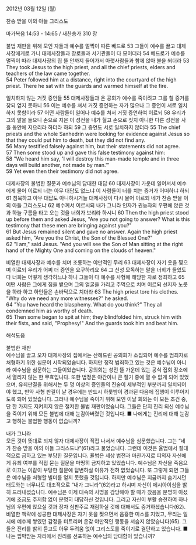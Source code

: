 2012년 03월 12일 (월)

찬송 받을 이의 아들 그리스도



마가복음 14:53 - 14:65 / 새찬송가 310 장


불법 재판을 위해 모인 자들과 예수를 멀찍이 따른 베드로
53 그들이 예수를 끌고 대제사장에게로 가니 대제사장들과 장로들과 서기관들이 다 모이더라 54 베드로가 예수를 멀찍이 따라 대제사장의 집 뜰 안까지 들어가서 아랫사람들과 함께 앉아 불을 쬐더라
53 They took Jesus to the high priest, and all the chief priests, elders and teachers of the law came together.   
54 Peter followed him at a distance, right into the courtyard of the high priest. There he sat with the guards and warmed himself at the fire.  

일치하지 않는 거짓 증언들
55 대제사장들과 온 공회가 예수를 죽이려고 그를 칠 증거를 찾되 얻지 못하니 56 이는 예수를 쳐서 거짓 증언하는 자가 많으나 그 증언이 서로 일치하지 못함이라 57 어떤 사람들이 일어나 예수를 쳐서 거짓 증언하여 이르되 58 우리가 그의 말을 들으니 손으로 지은 이 성전을 내가 헐고 손으로 짓지 아니한 다른 성전을 사흘 동안에 지으리라 하더라 하되 59 그 증언도 서로 일치하지 않더라
55 The chief priests and the whole Sanhedrin were looking for evidence against Jesus so that they could put him to death, but they did not find any.   
56 Many testified falsely against him, but their statements did not agree.   
57 Then some stood up and gave this false testimony against him:   
58 "We heard him say, 'I will destroy this man-made temple and in three days will build another, not made by man.'"   
59 Yet even then their testimony did not agree.   

대제사장의 불법한 질문과 예수님의 담대한 대답
60 대제사장이 가운데 일어서서 예수에게 물어 이르되 너는 아무 대답도 없느냐 이 사람들이 너를 치는 증거가 어떠하냐 하되 61 침묵하고 아무 대답도 아니하시거늘 대제사장이 다시 물어 이르되 네가 찬송 받을 이의 아들 그리스도냐 62 예수께서 이르시되 내가 그니라 인자가 권능자의 우편에 앉은 것과 하늘 구름을 타고 오는 것을 너희가 보리라 하시니
60 Then the high priest stood up before them and asked Jesus, "Are you not going to answer? What is this testimony that these men are bringing against you?"   
61 But Jesus remained silent and gave no answer. Again the high priest asked him, "Are you the Christ, the Son of the Blessed One?"   
62 "I am," said Jesus. "And you will see the Son of Man sitting at the right hand of the Mighty One and coming on the clouds of heaven."   

비열한 대제사장과 예수를 치며 조롱하는 야만적인 무리
63 대제사장이 자기 옷을 찢으며 이르되 우리가 어찌 더 증인을 요구하리요 64 그 신성 모독하는 말을 너희가 들었도다 너희는 어떻게 생각하느냐 하니 그들이 다 예수를 사형에 해당한 자로 정죄하고 65 어떤 사람은 그에게 침을 뱉으며 그의 얼굴을 가리고 주먹으로 치며 이르되 선지자 노릇을 하라 하고 하인들은 손바닥으로 치더라
63 The high priest tore his clothes. "Why do we need any more witnesses?" he asked.   
64 "You have heard the blasphemy. What do you think?" They all condemned him as worthy of death.   
65 Then some began to spit at him; they blindfolded him, struck him with their fists, and said, "Prophesy!" And the guards took him and beat him.

해석도움





불법한 재판  
예수님을 끌고 오자 대제사장의 집에서는 산헤드린 공의회가 소집되어 예수를 범죄자로 처형하기 위한 심문이 시작되었습니다. 하지만 정작 범죄하고 있는 것은 예수님이 아니라 예수님을 심문하는 그들이었습니다. 공의회는 성전 뜰 가운데 있는 공식 집회 장소에서 열리지 않는 한 무효입니다. 또한 법정은 야간이나 큰 절기 중에 열 수 없게 되어 있었으며, 유죄판결을 위해서는 두 명 이상의 증인들의 진술이 세부적인 부분까지 일치되어야 했고, 만약 사형 판결이 날 경우에는 반드시 하룻밤이 경과된 다음에 집행이 이루어지도록 되어 있었습니다. 그러나 예수님을 죽이기 위해 모인 이날 회의는 이 모든 조건 중, 단 한 가지도 지켜지지 않은 철저한 불법 재판이었습니다. 그들은 단지 진리 되신 예수님을 죽이기 위해 모든 불법에 대해 눈감아버렸던 것입니다.
■ 나에게는 진리에 대해 눈감고 행하는 불법한 행동이 없습니까?

내가 그니라  
모든 것이 뜻대로 되지 않자 대제사장이 직접 나서서 예수님을 심문했습니다. 그는 “네가 찬송 받을 이의 아들 그리스도냐”(61)라고 물었습니다. 그런데 이것은 율법에서 절대적으로 금하고 있는 부당한 질문입니다. 율법은 세상 법전과 마찬가지로 피의자 자신에게 유죄 여부를 직접 묻는 질문을 마땅히 금지하고 있었습니다. 예수님은 자신을 죽음으로 이끄는 이같이 부당한 질문에 답변하실 이유가 전혀 없었습니다. 또 그렇게 되면 그들은 예수님을 처형할 빌미를 얻지 못했을 것입니다. 하지만 예수님은 지금까지 숨기시던 태도와는 너무나도 대조적으로 “내가 그니라”(62)라고 하시며 자신이 메시아이심을 밝히 드러내셨습니다. 예수님은 이제 대속의 사명을 감당해야 할 때가 찼음을 분명히 아셨기에 조금도 주저함 없이 분명히 대답하신 것입니다. 그리고 자신이 부활 승천하여 하나님의 우편에 앉으실 것과 장차 심판주로 재림하실 것에 대해서도 증거하셨습니다(62). 비열한 책략에 성공한 대제사장은 자기 옷을 찢으면서 음흉한 미소를 지었고, 무리는 일시에 예수께 쌓였던 감정을 터트리며 온갖 야만적인 행동을 서슴지 않았습니다(65). 그들은 진리를 밝히 듣고도 아무 두려움 없이 그리스도를 죽이기로 결단하고 있습니다.
■ 나는 핍박받는 자리에서 진리를 선포하는 예수님의 담대함이 있습니까?
